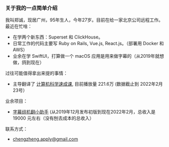 ### 关于我的一点简单介绍
我叫郑诚，现居广州，95年生人，今年27岁。目前在给一家北京公司远程工作。   
最近在忙啥：
* 在学两个新东西：Superset 和 ClickHouse。  
* 日常工作的代码主要写 Ruby on Rails, Vue.js, React.js。（部署用 Docker 和 AWS） 
* 业余在学 SwiftUI，打算做一个 macOS 应用是用来做字幕的（从2019年就想做，鸽到现在）

过往可能值得拿出来提的事情：
* 主导翻译了 [计算机科学速成课](https://www.bilibili.com/video/av21376839), 目前播放量 221.6万 (数据截止到 2022年2月23号）

业余项目：
* [字幕组机翻小助手](https://github.com/1c7/Translate-Subtitle-File) (从2019年12月发布初版到现在2022年2月，总收入是 19000 元左右（没有刨去成本的总收入）

联系方式：  
* chengzheng.apply@gmail.com

<!--
**1c7/1c7** is a ✨ _special_ ✨ repository because its `README.md` (this file) appears on your GitHub profile.

Here are some ideas to get you started:

- 👯 I’m looking to collaborate on ...
- 🤔 I’m looking for help with ...
- 💬 Ask me about ...
- 📫 How to reach me: ...
- ⚡ Fun fact: ...

上班之外的生活：
* 健身（小目标体重150斤 -> 140斤）
* 出门走走（地铁可达范围内）  
* 玩过几个月无人机 (DJI Mini 2），后来不怎么玩了。

最近卡在哪里：   
* SwiftUI 这边要做个 macOS 视频播放器，还要做个 audio waveform。要做一个类似 Final Cut Pro 的 Magnatic Timeline。不知道咋做。     
-->

